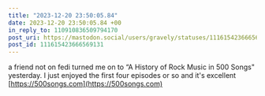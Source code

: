 ```yaml
---
title: "2023-12-20 23:50:05.84"
date: 2023-12-20 23:50:05.84 +00
in_reply_to: 110910836509794170
post_uri: https://mastodon.social/users/gravely/statuses/111615423666569131
post_id: 111615423666569131
---
```

a friend not on fedi turned me on to “A History of Rock Music in 500 Songs" yesterday. I just enjoyed the first four episodes or so and it's excellent [https://500songs.com](https://500songs.com)


